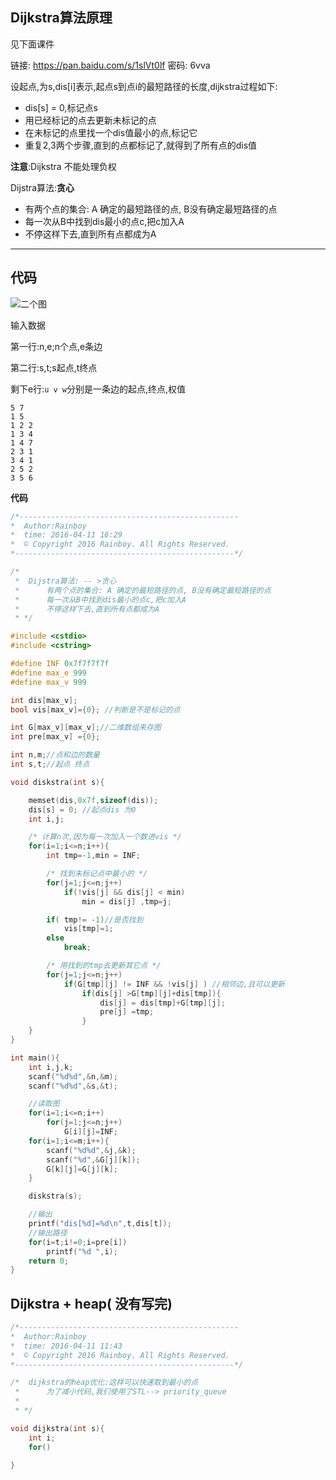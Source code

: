 

## Dijkstra算法原理

见下面课件

链接: https://pan.baidu.com/s/1slVt0lf 密码: 6vva


设起点,为s,dis[i]表示,起点s到点i的最短路径的长度,dijkstra过程如下:
 
   - dis[s] = 0,标记点s
   - 用已经标记的点去更新未标记的点
   - 在未标记的点里找一个dis值最小的点,标记它
   - 重复2,3两个步骤,直到的点都标记了,就得到了所有点的dis值

**注意**:Dijkstra 不能处理负权

Dijstra算法:**贪心**

 - 有两个点的集合: A 确定的最短路径的点, B没有确定最短路径的点
 - 每一次从B中找到dis最小的点c,把c加入A
 - 不停这样下去,直到所有点都成为A


---------------------

## 代码

![二个图](/book/images/二个图.png)


输入数据

第一行:n,e;n个点,e条边

第二行:s,t;s起点,t终点

剩下e行:`u v w`分别是一条边的起点,终点,权值

```
5 7
1 5
1 2 2
1 3 4
1 4 7
2 3 1
3 4 1
2 5 2
3 5 6
```


**代码**

```c
/*-------------------------------------------------
*  Author:Rainboy
*  time: 2016-04-11 16:29
*  © Copyright 2016 Rainboy. All Rights Reserved.
*-------------------------------------------------*/

/*
 *  Dijstra算法: -- >贪心
 *      有两个点的集合: A 确定的最短路径的点, B没有确定最短路径的点
 *      每一次从B中找到dis最小的点c,把c加入A
 *      不停这样下去,直到所有点都成为A
 * */

#include <cstdio>
#include <cstring>

#define INF 0x7f7f7f7f
#define max_e 999
#define max_v 999

int dis[max_v];
bool vis[max_v]={0}; //判断是不是标记的点

int G[max_v][max_v];//二维数组来存图
int pre[max_v] ={0};

int n,m;//点和边的数量
int s,t;//起点 终点

void diskstra(int s){

    memset(dis,0x7f,sizeof(dis));
    dis[s] = 0; //起点dis 为0
    int i,j;

    /* 计算n次,因为每一次加入一个数进vis */
    for(i=1;i<=n;i++){
        int tmp=-1,min = INF;

        /* 找到未标记点中最小的 */
        for(j=1;j<=n;j++)
            if(!vis[j] && dis[j] < min)
                min = dis[j] ,tmp=j;

        if( tmp!= -1)//是否找到
            vis[tmp]=1;
        else 
            break;

        /* 用找到的tmp去更新其它点 */
        for(j=1;j<=n;j++)
            if(G[tmp][j] != INF && !vis[j] ) //相邻边,且可以更新
                if(dis[j] >G[tmp][j]+dis[tmp]){
                    dis[j] = dis[tmp]+G[tmp][j];
                    pre[j] =tmp;
                }
    }
}

int main(){
    int i,j,k;
    scanf("%d%d",&n,&m);
    scanf("%d%d",&s,&t);

    //读取图
    for(i=1;i<=n;i++)
        for(j=1;j<=n;j++)
            G[i][j]=INF;
    for(i=1;i<=m;i++){
        scanf("%d%d",&j,&k);
        scanf("%d",&G[j][k]);
        G[k][j]=G[j][k];
    }

    diskstra(s);

    //输出
    printf("dis[%d]=%d\n",t,dis[t]);
    //输出路径
    for(i=t;i!=0;i=pre[i])
        printf("%d ",i);
    return 0;
}
```


## Dijkstra + heap( 没有写完)

```c
/*-------------------------------------------------
*  Author:Rainboy
*  time: 2016-04-11 11:43
*  © Copyright 2016 Rainboy. All Rights Reserved.
*-------------------------------------------------*/

/*  dijkstra的heap优化:这样可以快速取到最小的点
 *      为了减小代码,我们使用了STL--> priority_queue
 *
 * */

void dijkstra(int s){
    int i;
    for()

}
```
